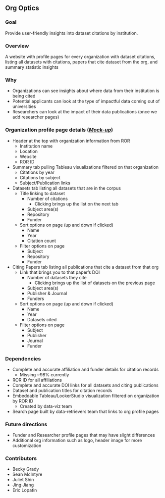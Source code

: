 ## Org Optics

### Goal
Provide user-friendly insights into dataset citations by institution.

### Overview
A website with profile pages for every organization with dataset citations, listing all datasets with citations, papers that cite dataset from the org, and summary statistic insights

### Why
- Organizations can see insights about where data from their institution is being cited
- Potential applicants can look at the type of impactful data coming out of universities
- Researchers can look at the impact of their data publications (once we add researcher pages)

### Organization profile page details (_[Mock-up](https://docs.google.com/presentation/d/1Zxmi0uE597ADKV-C9dUEYbQCExrdAjOpOD8Bwkg4uLQ/edit#slide=id.p)_)
- Header at the top with organization information from ROR 
   - Institution name
   - Location 
   - Website 
   - ROR ID 
- Summary tab pulling Tableau visualizations filtered on that organization 
   - Citations by year 
   - Citations by subject 
   - Subject/Publication links 
- Datasets tab listing all datasets that are in the corpus
   - Title linking to dataset
     - Number of citations
       - Clicking brings up the list on the next tab
     - Subject area(s)
     - Repository 
     - Funder
  - Sort options on page (up and down if clicked)
    - Name 
    - Year 
    - Citation count 
  - Filter options on page 
    - Subject  
    - Repository 
    - Funder 
- Citing Papers tab listing all publications that cite a dataset from that org 
  - Link that brings you to that paper’s DOI 
    - Number of datasets they cite 
      - Clicking brings up the list of datasets on the previous page 
    - Subject area(s)
    - Publisher & Journal 
    - Funders 
  - Sort options on page (up and down if clicked)
    - Name 
    - Year 
    - Datasets cited 
  - Filter options on page
    - Subject 
    - Publisher 
    - Journal 
    - Funder


### Dependencies

- Complete and accurate affiliation and funder details for citation records
   - Missing ~98% currently 
- ROR ID for all affiliations 
- Complete and accurate DOI links for all datasets and citing publications 
- Dataset and publication titles for citation records 
- Embeddable Tableau/LookerStudio visualization filtered on organization by ROR ID 
   - Created by data-viz team 
- Search page built by data-retrievers team that links to org profile pages

### Future directions
- Funder and Researcher profile pages that may have slight differences
- Additional org information such as logo, header image for more customization

### Contributors

- Becky Grady
- Sean McIntyre
- Juliet Shin
- Jing Jiang
- Eric Lopatin
